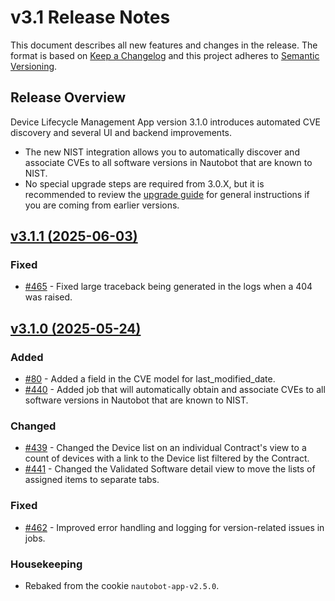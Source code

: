 # v3.1 Release Notes

This document describes all new features and changes in the release. The format is based on [Keep a
Changelog](https://keepachangelog.com/en/1.0.0/) and this project adheres to [Semantic
Versioning](https://semver.org/spec/v2.0.0.html).

## Release Overview

Device Lifecycle Management App version 3.1.0 introduces automated CVE discovery and several UI and backend improvements.

- The new NIST integration allows you to automatically discover and associate CVEs to all software versions in Nautobot that are known to NIST.
- No special upgrade steps are required from 3.0.X, but it is recommended to review the [upgrade guide](../upgrade.md) for general instructions if you are coming from earlier versions.

## [v3.1.1 (2025-06-03)](https://github.com/nautobot/nautobot-app-device-lifecycle-mgmt/releases/tag/v3.1.1)

### Fixed

- [#465](https://github.com/nautobot/nautobot-app-device-lifecycle-mgmt/issues/465) - Fixed large traceback being generated in the logs when a 404 was raised.

## [v3.1.0 (2025-05-24)](https://github.com/nautobot/nautobot-app-device-lifecycle-mgmt/releases/tag/v3.1.0)

### Added

- [#80](https://github.com/nautobot/nautobot-app-device-lifecycle-mgmt/issues/80) - Added a field in the CVE model for last_modified_date.
- [#440](https://github.com/nautobot/nautobot-app-device-lifecycle-mgmt/issues/440) - Added job that will automatically obtain and associate CVEs to all software versions in Nautobot that are known to NIST.

### Changed

- [#439](https://github.com/nautobot/nautobot-app-device-lifecycle-mgmt/issues/439) - Changed the Device list on an individual Contract's view to a count of devices with a link to the Device list filtered by the Contract.
- [#441](https://github.com/nautobot/nautobot-app-device-lifecycle-mgmt/issues/441) - Changed the Validated Software detail view to move the lists of assigned items to separate tabs.

### Fixed

- [#462](https://github.com/nautobot/nautobot-app-device-lifecycle-mgmt/issues/462) - Improved error handling and logging for version-related issues in jobs.

### Housekeeping

- Rebaked from the cookie `nautobot-app-v2.5.0`.
